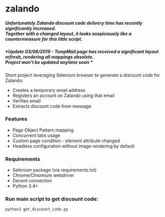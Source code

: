 # zalando

##### *Unfortunately Zalando discount code delivery time has recently significantly increased. <br> Together with a changed layout, it looks suspiciously like a countermeasure for this little script.*
##### *Update 03/06/2019 - TempMail page has received a significant layout refresh, rendering all mappings obsolete.<br> Project won't be updated anytime soon *

Short project leveraging Selenium browser to generate a discount code for Zalando:
* Creates a temporary email address
* Registers an account on Zalando using that email
* Verifies email
* Extracts discount code from message

### Features
* Page Object Pattern mapping
* Concurrent tabs usage
* Custom page condition - element attribute changed
* Headless configuration without image rendering by default


### Requirements
* Selenium package (via requirements.txt)
* Chrome/Chromium webdriver
* Decent connection
* Python 3.4+

### Run main script to get discount code:
```
python3 get_discount_code.py
```
